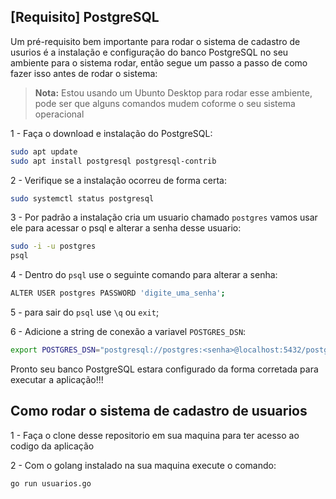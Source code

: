 
## [Requisito] PostgreSQL

Um pré-requisito bem importante para rodar o sistema de cadastro de usurios é a instalação e configuração do banco PostgreSQL no seu ambiente para o sistema rodar, então segue um passo a passo de como fazer isso antes de rodar o sistema:


> **Nota:** Estou usando um Ubunto Desktop para rodar esse ambiente, pode ser que alguns comandos mudem coforme o seu sistema operacional


1 - Faça o download e instalação do PostgreSQL:

```bash
sudo apt update
sudo apt install postgresql postgresql-contrib
```

2 - Verifique se a instalação ocorreu de forma certa:

```bash
sudo systemctl status postgresql
```

3 - Por padrão a instalação cria um usuario chamado `postgres` vamos usar ele para acessar o psql e alterar a senha desse usuario:

```bash
sudo -i -u postgres
psql
```
4 - Dentro do `psql` use o seguinte comando para alterar a senha:

```bash
ALTER USER postgres PASSWORD 'digite_uma_senha';
```

5 - para sair do `psql` use `\q` ou `exit`;

6 - Adicione a string de conexão a variavel `POSTGRES_DSN`:

```bash
export POSTGRES_DSN="postgresql://postgres:<senha>@localhost:5432/postgres"
```
Pronto seu banco PostgreSQL estara configurado da forma corretada para executar a aplicação!!!

## Como rodar o sistema de cadastro de usuarios

1 - Faça o clone desse repositorio em sua maquina para ter acesso ao codigo da aplicação

2 - Com o golang instalado na sua maquina execute o comando:
```bash
go run usuarios.go
```
